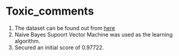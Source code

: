 # Toxic_comments
1. The dataset can be found out from [here](https://www.kaggle.com/c/jigsaw-toxic-comment-classification-challenge/leaderboard#score)
2. Naive Bayes Supoort Vector Machine was used as the learning algorithm.
3. Secured an initial score of 0.97722.
